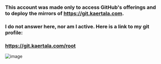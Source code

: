 ### This account was made only to access GitHub's offerings and to deploy the mirrors of https://git.kaertala.com.
### I do not answer here, nor am I active. Here is a link to my git profile:
### https://git.kaertala.com/root

![image](https://github.com/user-attachments/assets/66b11c23-a445-4f00-8e1a-6e16ded91038)
